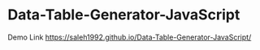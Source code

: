 # Data-Table-Generator-JavaScript
Demo Link https://saleh1992.github.io/Data-Table-Generator-JavaScript/
